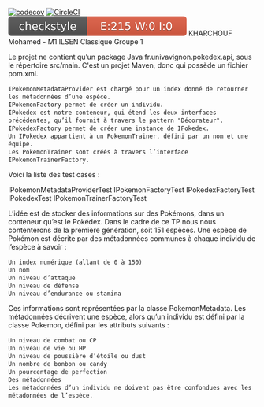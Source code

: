 [![codecov](https://codecov.io/gh/MohamedKharchouf/ceri-m1-techniques-de-test/branch/master/graph/badge.svg?token=VJMH58WB0M)](https://codecov.io/gh/MohamedKharchouf/ceri-m1-techniques-de-test)
[![CircleCI](https://circleci.com/gh/circleci/circleci-docs.svg?style=svg)](https://circleci.com/gh/circleci/circleci-docs)
![Checkstyle](target/site/badges/checkstyle-result.svg)
KHARCHOUF Mohamed - M1 ILSEN Classique Groupe 1

Le projet ne contient qu’un package Java fr.univavignon.pokedex.api, sous le répertoire src/main.
C'est un projet Maven, donc qui possède un fichier pom.xml.

    IPokemonMetadataProvider est chargé pour un index donné de retourner les métadonnées d’une espèce.
    IPokemonFactory permet de créer un individu.
    IPokedex est notre conteneur, qui étend les deux interfaces précédentes, qu’il fournit à travers le pattern "Décorateur".
    IPokedexFactory permet de créer une instance de IPokedex.
    Un IPokedex appartient à un PokemonTrainer, défini par un nom et une équipe.
    Les PokemonTrainer sont créés à travers l’interface IPokemonTrainerFactory.

Voici la liste des test cases :

IPokemonMetadataProviderTest
IPokemonFactoryTest
IPokedexFactoryTest
IPokedexTest
IPokemonTrainerFactoryTest

L’idée est de stocker des informations sur des Pokémons, dans un conteneur qu’est le Pokédex. Dans le cadre de ce TP nous nous contenterons de la première génération, soit 151 espèces.
Une espèce de Pokémon est décrite par des métadonnées communes à chaque individu de l’espèce à savoir :

    Un index numérique (allant de 0 à 150)
    Un nom
    Un niveau d’attaque
    Un niveau de défense
    Un niveau d’endurance ou stamina
Ces informations sont représentées par la classe PokemonMetadata. Les métadonnées décrivent une espèce, alors qu’un individu est défini par la classe Pokemon, défini par les attributs suivants :

    Un niveau de combat ou CP
    Un niveau de vie ou HP
    Un niveau de poussière d’étoile ou dust
    Un nombre de bonbon ou candy
    Un pourcentage de perfection
    Des métadonnées
    Les métadonnées d’un individu ne doivent pas être confondues avec les métadonnées de l’espèce. 
